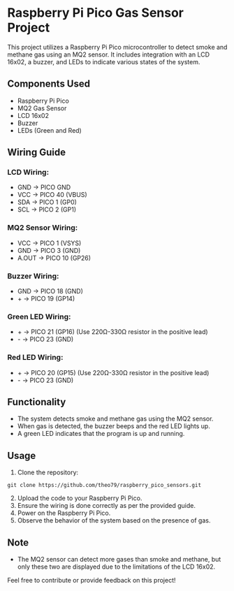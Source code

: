 <!DOCTYPE html>
<html lang="en">
<head>
    <meta charset="UTF-8">
    <meta name="viewport" content="width=device-width, initial-scale=1.0">
    
</head>
<body>

<h1>Raspberry Pi Pico Gas Sensor Project</h1>

<p>This project utilizes a Raspberry Pi Pico microcontroller to detect smoke and methane gas using an MQ2 sensor. It includes integration with an LCD 16x02, a buzzer, and LEDs to indicate various states of the system.</p>

<h2>Components Used</h2>
<ul>
    <li>Raspberry Pi Pico</li>
    <li>MQ2 Gas Sensor</li>
    <li>LCD 16x02</li>
    <li>Buzzer</li>
    <li>LEDs (Green and Red)</li>
</ul>

<h2>Wiring Guide</h2>

<h3>LCD Wiring:</h3>
<ul>
    <li>GND -&gt; PICO GND</li>
    <li>VCC -&gt; PICO 40 (VBUS)</li>
    <li>SDA -&gt; PICO 1 (GP0)</li>
    <li>SCL -&gt; PICO 2 (GP1)</li>
</ul>

<h3>MQ2 Sensor Wiring:</h3>
<ul>
    <li>VCC -&gt; PICO 1 (VSYS)</li>
    <li>GND -&gt; PICO 3 (GND)</li>
    <li>A.OUT -&gt; PICO 10 (GP26)</li>
</ul>

<h3>Buzzer Wiring:</h3>
<ul>
    <li>GND -&gt; PICO 18 (GND)</li>
    <li>+ -&gt; PICO 19 (GP14)</li>
</ul>

<h3>Green LED Wiring:</h3>
<ul>
    <li>+ -&gt; PICO 21 (GP16) (Use 220Ω-330Ω resistor in the positive lead)</li>
    <li>- -&gt; PICO 23 (GND)</li>
</ul>

<h3>Red LED Wiring:</h3>
<ul>
    <li>+ -&gt; PICO 20 (GP15) (Use 220Ω-330Ω resistor in the positive lead)</li>
    <li>- -&gt; PICO 23 (GND)</li>
</ul>

<h2>Functionality</h2>
<ul>
    <li>The system detects smoke and methane gas using the MQ2 sensor.</li>
    <li>When gas is detected, the buzzer beeps and the red LED lights up.</li>
    <li>A green LED indicates that the program is up and running.</li>
</ul>

<h2>Usage</h2>
<ol>
    <li>Clone the repository:</li>
</ol>

<pre><code>git clone https://github.com/theo79/raspberry_pico_sensors.git
</code></pre>

<ol start="2">
    <li>Upload the code to your Raspberry Pi Pico.</li>
    <li>Ensure the wiring is done correctly as per the provided guide.</li>
    <li>Power on the Raspberry Pi Pico.</li>
    <li>Observe the behavior of the system based on the presence of gas.</li>
</ol>

<h2>Note</h2>
<ul>
    <li>The MQ2 sensor can detect more gases than smoke and methane, but only these two are displayed due to the limitations of the LCD 16x02.</li>
</ul>

<p>Feel free to contribute or provide feedback on this project!</p>

</body>
</html>

